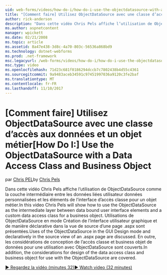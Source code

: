 ```yaml
---
uid: web-forms/videos/how-do-i/how-do-i-use-the-objectdatasource-with-a-data-access-class-and-business-object
title: "[Comment faire] Utilisez ObjectDataSource avec une classe d’accès aux données et un objet métier | Documents Microsoft"
author: rick-anderson
description: "Dans cette vidéo Chris Pels affiche l’utilisation de ObjectDataSource comme une couche intermédiaire entre les éléments d’interface utilisateur liée aux données et des données personnalisées compte..."
ms.author: aspnetcontent
manager: wpickett
ms.date: 02/21/2008
ms.topic: article
ms.assetid: 8a47e438-3d8c-4a70-803c-56536a868bd9
ms.technology: dotnet-webforms
ms.prod: .net-framework
msc.legacyurl: /web-forms/videos/how-do-i/how-do-i-use-the-objectdatasource-with-a-data-access-class-and-business-object
msc.type: video
ms.openlocfilehash: 71d23c681f0186294dccb7c7802438b4d55c4361
ms.sourcegitcommit: 9a9483aceb34591c97451997036a9120c3fe2baf
ms.translationtype: MT
ms.contentlocale: fr-FR
ms.lasthandoff: 11/10/2017
---
```

<a name="how-do-i-use-the-objectdatasource-with-a-data-access-class-and-business-object"></a><span data-ttu-id="2a49c-103">[Comment faire] Utilisez ObjectDataSource avec une classe d’accès aux données et un objet métier</span><span class="sxs-lookup"><span data-stu-id="2a49c-103">[How Do I:] Use the ObjectDataSource with a Data Access Class and Business Object</span></span>
====================
<span data-ttu-id="2a49c-104">par [Chris PEL](https://twitter.com/chrispels)</span><span class="sxs-lookup"><span data-stu-id="2a49c-104">by [Chris Pels](https://twitter.com/chrispels)</span></span>

<span data-ttu-id="2a49c-105">Dans cette vidéo Chris Pels affiche l’utilisation de ObjectDataSource comme la couche intermédiaire entre les données liées utilisateur données personnalisées et les éléments de l’interface d’accès classe pour un objet métier.</span><span class="sxs-lookup"><span data-stu-id="2a49c-105">In this video Chris Pels will show how to use the ObjectDataSource as the intermediate layer between data bound user interface elements and a custom data access class for a business object.</span></span> <span data-ttu-id="2a49c-106">Utilisations de ObjectDataSource en mode Création de l’interface utilisateur graphique et de manière déclarative dans la vue de source d’une page .aspx sont présentées.</span><span class="sxs-lookup"><span data-stu-id="2a49c-106">Uses of the ObjectDataSource in the GUI Design mode and declaratively in the source view of an .aspx page are discussed.</span></span> <span data-ttu-id="2a49c-107">En outre, les considérations de conception de l’accès classe et business objet de données pour une utilisation avec ObjectDataSource sont couverts.</span><span class="sxs-lookup"><span data-stu-id="2a49c-107">In addition, the considerations for design of the data access class and business object for use with the ObjectDataSource are covered.</span></span>

[<span data-ttu-id="2a49c-108">&#9654; Regardez la vidéo (minutes 32)</span><span class="sxs-lookup"><span data-stu-id="2a49c-108">&#9654; Watch video (32 minutes)</span></span>](https://channel9.msdn.com/Blogs/ASP-NET-Site-Videos/how-do-i-use-the-objectdatasource-with-a-data-access-class-and-business-object)

